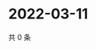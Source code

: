 # 2022-03-11

共 0 条

<!-- BEGIN WEIBO -->
<!-- 最后更新时间 Fri Mar 11 2022 01:13:53 GMT+0800 (China Standard Time) -->

<!-- END WEIBO -->
